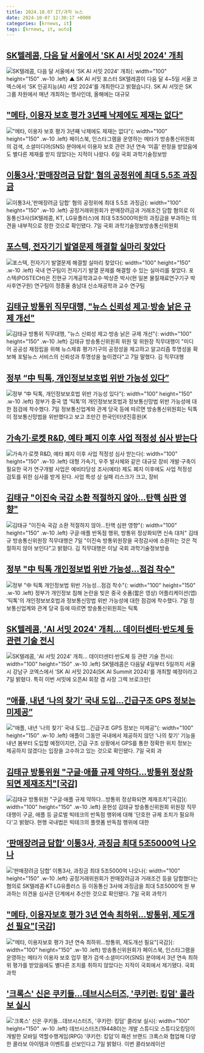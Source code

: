 ```yaml
---
title: 2024.10.07 IT/과학 뉴스
date: 2024-10-07 12:30:17 +0900
categories: [krnews, it]
tags: [krnews, it, auto]
---
```

## [SK텔레콤, 다음 달 서울에서 'SK AI 서밋 2024' 개최](https://n.news.naver.com/mnews/article/055/0001195371)

![SK텔레콤, 다음 달 서울에서 'SK AI 서밋 2024' 개최](https://mimgnews.pstatic.net/image/origin/055/2024/10/07/1195371.jpg?type=nf220_150){: width="100" height="150" .w-10 .left}
▲ SK AI 서밋 포스터 SK텔레콤이 다음 달 4~5일 서울 코엑스에서 'SK 인공지능(AI) 서밋 2024'를 개최한다고 밝혔습니다. SK AI 서밋은 SK 그룹 차원에서 매년 개최하는 행사인데, 올해에는 대규모

## ["메타, 이용자 보호 평가 3년째 낙제에도 제재는 없다"](https://n.news.naver.com/mnews/article/018/0005851838)

!["메타, 이용자 보호 평가 3년째 낙제에도 제재는 없다"](https://mimgnews.pstatic.net/image/origin/018/2024/10/06/5851838.jpg?type=nf220_150){: width="100" height="150" .w-10 .left}
페이스북, 인스타그램을 운영하는 메타가 방송통신위원회의 검색, 소셜미디어(SNS) 분야에서 이용자 보호 관련 3년 연속 ‘미흡’ 판정을 받았음에도 별다른 제재를 받지 않았다는 지적이 나왔다. 6일 국회 과학기술정보방

## [이통3사,'판매장려금 담합' 혐의 공정위에 최대 5.5조 과징금](https://n.news.naver.com/mnews/article/015/0005040911)

![이통3사,'판매장려금 담합' 혐의 공정위에 최대 5.5조 과징금](https://mimgnews.pstatic.net/image/origin/015/2024/10/07/5040911.jpg?type=nf220_150){: width="100" height="150" .w-10 .left}
공정거래위원회가 판매장려금과 거래조건 담합 혐의로 이동통신3사(SK텔레콤, KT, LG유플러스)에 최대 5조5000억원의 과징금을 부과하는 의견을 내부적으로 정한 것으로 확인됐다. 7일 국회 과학기술정보방송통신위원회

## [포스텍, 전자기기 발열문제 해결할 실마리 찾았다](https://n.news.naver.com/mnews/article/030/0003244985)

![포스텍, 전자기기 발열문제 해결할 실마리 찾았다](https://mimgnews.pstatic.net/image/origin/030/2024/10/07/3244985.jpg?type=nf220_150){: width="100" height="150" .w-10 .left}
국내 연구팀이 전자기기 발열 문제를 해결할 수 있는 실마리를 찾았다. 포스텍(POSTECH)은 진현규 기계공학과교수·박상준 박사(현 일본 물질재료연구기구 박사후연구원) 연구팀이 정종율 충남대 신소재공학과 교수 연구팀

## [김태규 방통위 직무대행, "뉴스 신뢰성 제고·방송 낡은 규제 개선"](https://n.news.naver.com/mnews/article/014/0005249783)

![김태규 방통위 직무대행, "뉴스 신뢰성 제고·방송 낡은 규제 개선"](https://mimgnews.pstatic.net/image/origin/014/2024/10/07/5249783.jpg?type=nf220_150){: width="100" height="150" .w-10 .left}
김태규 방송통신위원회 위원 및 위원장 직무대행이 "미디어 공공성 재정립을 위해 뉴스제휴 평가기구의 공정성을 제고하고 알고리즘 투명성을 확보해 포털뉴스 서비스의 신뢰성과 투명성을 높이겠다"고 7일 말했다. 김 직무대행

## [정부 “中 틱톡, 개인정보보호법 위반 가능성 있다”](https://n.news.naver.com/mnews/article/081/0003485164)

![정부 “中 틱톡, 개인정보보호법 위반 가능성 있다”](https://mimgnews.pstatic.net/image/origin/081/2024/10/07/3485164.jpg?type=nf220_150){: width="100" height="150" .w-10 .left}
정부가 중국 앱 ‘틱톡’의 개인정보보호법과 정보통신망법 위반 가능성에 대한 점검에 착수했다. 7일 정보통신업계와 관계 당국 등에 따르면 방송통신위원회는 틱톡이 정보통신망법을 위반했다고 보고 조만간 한국인터넷진흥원(K

## [가속기·로켓 R&D, 예타 폐지 이후 사업 적정성 심사 받는다](https://n.news.naver.com/mnews/article/003/0012823672)

![가속기·로켓 R&D, 예타 폐지 이후 사업 적정성 심사 받는다](https://mimgnews.pstatic.net/image/origin/003/2024/10/07/12823672.jpg?type=nf220_150){: width="100" height="150" .w-10 .left}
대형 가속기, 우주 발사체와 같은 대규모 장비 개발·구축이 필요한 국가 연구개발 사업은 예비타당성 조사(예타) 제도 폐지 이후에도 사업 적정성 검토를 위한 심사를 받게 된다. 사업 특성 상 실패 리스크가 크고, 장비

## [김태규 "이진숙 국감 소환 적절하지 않아…탄핵 심판 영향"](https://n.news.naver.com/mnews/article/001/0014968258)

![김태규 "이진숙 국감 소환 적절하지 않아…탄핵 심판 영향"](https://mimgnews.pstatic.net/image/origin/001/2024/10/07/14968258.jpg?type=nf220_150){: width="100" height="150" .w-10 .left}
구글·애플 반독점 행위, 방통위 정상화되면 신속 대처" 김태규 방송통신위원장 직무대행은 7일 "이진숙 방통위원장을 국정감사에 소환하는 것은 적절하지 않아 보인다"고 밝혔다. 김 직무대행은 이날 국회 과학기술정보방송

## [정부 "中 틱톡 개인정보법 위반 가능성…점검 착수"](https://n.news.naver.com/mnews/article/029/0002906888)

![정부 "中 틱톡 개인정보법 위반 가능성…점검 착수"](https://mimgnews.pstatic.net/image/origin/029/2024/10/07/2906888.jpg?type=nf220_150){: width="100" height="150" .w-10 .left}
정부가 개인정보 침해 논란을 빚은 중국 숏폼(짧은 영상) 어플리케이션(앱) '틱톡'의 개인정보보호법과 정보통신망법 위반 가능성에 대한 점검에 착수했다. 7일 정보통신업계와 관계 당국 등에 따르면 방송통신위원회는 틱톡

## [SK텔레콤, 'AI 서밋 2024' 개최… 데이터센터·반도체 등 관련 기술 전시](https://n.news.naver.com/mnews/article/366/0001022282)

![SK텔레콤, 'AI 서밋 2024' 개최… 데이터센터·반도체 등 관련 기술 전시](https://mimgnews.pstatic.net/image/origin/366/2024/10/07/1022282.jpg?type=nf220_150){: width="100" height="150" .w-10 .left}
SK텔레콤은 다음달 4일부터 5일까지 서울시 강남구 코엑스에서 ‘SK AI 서밋 2024(SK AI Summit 2024)’를 개최할 예정이라고 7일 밝혔다. 특히 이번 서밋에 오픈AI 회장 겸 사장 그렉 브로크만(

## [“애플, 내년 ‘나의 찾기’ 국내 도입…긴급구조 GPS 정보는 미제공”](https://n.news.naver.com/mnews/article/366/0001022307)

![“애플, 내년 ‘나의 찾기’ 국내 도입…긴급구조 GPS 정보는 미제공”](https://mimgnews.pstatic.net/image/origin/366/2024/10/07/1022307.jpg?type=nf220_150){: width="100" height="150" .w-10 .left}
애플이 그동안 국내에서 제공하지 않던 ‘나의 찾기’ 기능을 내년 봄부터 도입할 예정이지만, 긴급 구조 상황에서 GPS를 통한 정확한 위치 정보는 제공하지 않겠다는 입장을 고수하고 있는 것으로 확인됐다. 7일 국회 과

## [김태규 방통위원 "구글·애플 규제 약하다…방통위 정상화되면 제재조치"[국감]](https://n.news.naver.com/mnews/article/003/0012823478)

![김태규 방통위원 "구글·애플 규제 약하다…방통위 정상화되면 제재조치"[국감]](https://mimgnews.pstatic.net/image/origin/003/2024/10/07/12823478.jpg?type=nf220_150){: width="100" height="150" .w-10 .left}
윤현성 김태규 방송통신위원회 위원장 직무대행이 구글, 애플 등 글로벌 빅테크의 반독점 행위에 대해 '단호한 규제 조치가 필요하다'고 밝혔다. 현행 국내법은 빅테크의 플랫폼 반독점 행위에 대한

## [‘판매장려금 담합’ 이통3사, 과징금 최대 5조5000억 나오나](https://n.news.naver.com/mnews/article/018/0005852395)

![‘판매장려금 담합’ 이통3사, 과징금 최대 5조5000억 나오나](https://mimgnews.pstatic.net/image/origin/018/2024/10/07/5852395.jpg?type=nf220_150){: width="100" height="150" .w-10 .left}
공정거래위원회가 판매장려금과 거래조건 등을 담합했다는 혐의로 SK텔레콤·KT·LG유플러스 등 이동통신 3사에 과징금을 최대 5조5000억 원 부과하는 의견을 심사관 단계에서 추산한 것으로 확인됐다. 7일 국회 과학기

## ["메타, 이용자보호 평가 3년 연속 최하위…방통위, 제도개선 필요"[국감]](https://n.news.naver.com/mnews/article/003/0012823708)

!["메타, 이용자보호 평가 3년 연속 최하위…방통위, 제도개선 필요"[국감]](https://mimgnews.pstatic.net/image/origin/003/2024/10/07/12823708.jpg?type=nf220_150){: width="100" height="150" .w-10 .left}
방송통신위원회가 페이스북, 인스타그램을 운영하는 메타가 이용자 보호 업무 평가 검색·소셜미디어(SNS) 분야에서 3년 연속 최하위 평가를 받았음에도 별다른 조치를 취하지 않았다는 지적이 국회에서 제기됐다. 국회 과학

## ['크록스' 신은 쿠키들…데브시스터즈, '쿠키런: 킹덤' 콜라보 실시](https://n.news.naver.com/mnews/article/018/0005852453)

!['크록스' 신은 쿠키들…데브시스터즈, '쿠키런: 킹덤' 콜라보 실시](https://mimgnews.pstatic.net/image/origin/018/2024/10/07/5852453.jpg?type=nf220_150){: width="100" height="150" .w-10 .left}
데브시스터즈(194480)는 개발 스튜디오 스튜디오킹덤이 개발한 모바일 역할수행게임(RPG) ‘쿠키런: 킹덤’이 패션 브랜드 크록스와 협업해 다양한 콜라보 아이템과 이벤트를 선보인다고 7일 밝혔다. 이번 콜라보레이션

